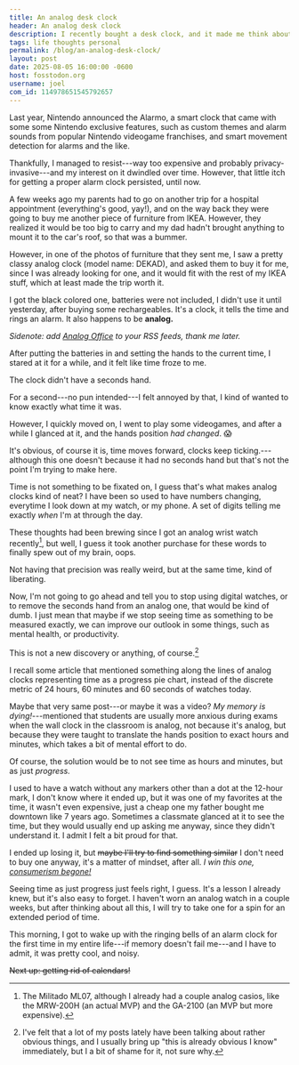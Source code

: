 ```yaml
---
title: An analog desk clock
header: An analog desk clock
description: I recently bought a desk clock, and it made me think about the way we see time in life
tags: life thoughts personal
permalink: /blog/an-analog-desk-clock/
layout: post
date: 2025-08-05 16:00:00 -0600
host: fosstodon.org
username: joel
com_id: 114978651545792657
---
```


Last year, Nintendo announced the Alarmo, a smart clock that came with some some Nintendo exclusive features, such as custom themes and alarm sounds from popular Nintendo videogame franchises, and smart movement detection for alarms and the like.

Thankfully, I managed to resist---way too expensive and probably privacy-invasive---and my interest on it dwindled over time. However, that little itch for getting a proper alarm clock persisted, until now.

A few weeks ago my parents had to go on another trip for a hospital appointment (everything's good, yay!), and on the way back they were going to buy me another piece of furniture from IKEA. However, they realized it would be too big to carry and my dad hadn't brought anything to mount it to the car's roof, so that was a bummer.

However, in one of the photos of furniture that they sent me, I saw a pretty classy analog clock (model name: DEKAD), and asked them to buy it for me, since I was already looking for one, and it would fit with the rest of my IKEA stuff, which at least made the trip worth it.

I got the black colored one, batteries were not included, I didn't use it until yesterday, after buying some rechargeables. It's a clock, it tells the time and rings an alarm. It also happens to be **analog.**

*Sidenote: add [Analog Office](https://analogoffice.net) to your RSS feeds, thank me later.*

After putting the batteries in and setting the hands to the current time, I stared at it for a while, and it felt like time froze to me.

The clock didn't have a seconds hand.

For a second---no pun intended---I felt annoyed by that, I kind of wanted to know exactly what time it was.

However, I quickly moved on, I went to play some videogames, and after a while I glanced at it, and the hands position *had changed*. 😱

It's obvious, of course it is, time moves forward, clocks keep ticking.---although this one doesn't because it had no seconds hand but that's not the point I'm trying to make here.

Time is not something to be fixated on, I guess that's what makes analog clocks kind of neat? I have been so used to have numbers changing, everytime I look down at my watch, or my phone. A set of digits telling me exactly *when* I'm at through the day.

These thoughts had been brewing since I got an analog wrist watch recently[^1], but well, I guess it took another purchase for these words to finally spew out of my brain, oops.

Not having that precision was really weird, but at the same time, kind of liberating.

Now, I'm not going to go ahead and tell you to stop using digital watches, or to remove the seconds hand from an analog one, that would be kind of dumb. I just mean that maybe if we stop seeing time as something to be measured exactly, we can improve our outlook in some things, such as mental health, or productivity.

This is not a new discovery or anything, of course.[^2]

I recall some article that mentioned something along the lines of analog clocks representing time as a progress pie chart, instead of the discrete metric of 24 hours, 60 minutes and 60 seconds of watches today.

Maybe that very same post---or maybe it was a video? *My memory is dying!*---mentioned that students are usually more anxious during exams when the wall clock in the classroom is analog, not because it's analog, but because they were taught to translate the hands position to exact hours and minutes, which takes a bit of mental effort to do.

Of course, the solution would be to not see time as hours and minutes, but as just *progress.*

I used to have a watch without any markers other than a dot at the 12-hour mark, I don't know where it ended up, but it was one of my favorites at the time, it wasn't even expensive, just a cheap one my father bought me downtown like 7 years ago. Sometimes a classmate glanced at it to see the time, but they would usually end up asking me anyway, since they didn't understand it. I admit I felt a bit proud for that. 

I ended up losing it, but ~~maybe I'll try to find something similar~~ I don't need to buy one anyway, it's a matter of mindset, after all. *I win this one, [consumerism begone!](/blog/trying-not-to-fall-into-consumerism)*

Seeing time as just progress just feels right, I guess. It's a lesson I already knew, but it's also easy to forget. I haven't worn an analog watch in a couple weeks, but after thinking about all this, I will try to take one for a spin for an extended period of time.

This morning, I got to wake up with the ringing bells of an alarm clock for the first time in my entire life---if memory doesn't fail me---and I have to admit, it was pretty cool, and noisy.

~~Next up: getting rid of calendars!~~

[^1]: The Militado ML07, although I already had a couple analog casios, like the MRW-200H (an actual MVP) and the GA-2100 (an MVP but more expensive).
[^2]: I've felt that a lot of my posts lately have been talking about rather obvious things, and I usually bring up "this is already obvious I know" immediately, but I a bit of shame for it, not sure why.

